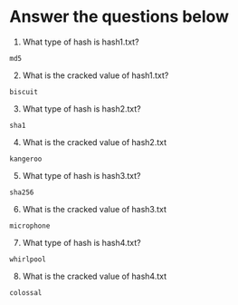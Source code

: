 # Answer the questions below

1. What type of hash is hash1.txt?
```
md5
```
2. What is the cracked value of hash1.txt?
```
biscuit
```
3. What type of hash is hash2.txt?
```
sha1
```
4. What is the cracked value of hash2.txt
```
kangeroo
```
5. What type of hash is hash3.txt?
```
sha256
```
6. What is the cracked value of hash3.txt
```
microphone
```
7. What type of hash is hash4.txt?
```
whirlpool
```
8. What is the cracked value of hash4.txt
```
colossal
```
